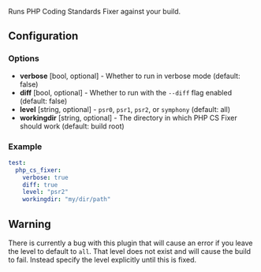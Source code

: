 Runs PHP Coding Standards Fixer against your build.

## Configuration
### Options
* **verbose** [bool, optional] - Whether to run in verbose mode (default: false)
* **diff** [bool, optional] - Whether to run with the `--diff` flag enabled (default: false)
* **level** [string, optional] - `psr0`, `psr1`, `psr2`, or `symphony` (default: all)
* **workingdir** [string, optional] - The directory in which PHP CS Fixer should work (default: build root)

### Example
```yml
test:
  php_cs_fixer:
    verbose: true
    diff: true
    level: "psr2"
    workingdir: "my/dir/path"
```

## Warning
There is currently a bug with this plugin that will cause an error if you leave the level to default to `all`. That level does not exist and will cause the build to fail. Instead specify the level explicitly until this is fixed.
